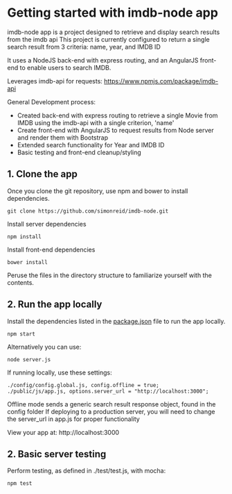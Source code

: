 
# Getting started with imdb-node app
imdb-node app is a project designed to retrieve and display search results from the imdb api
This project is currently configured to return a single search result from 3 criteria: name, year, and IMDB ID

It uses a NodeJS back-end with express routing, and an AngularJS front-end to enable users to search IMDB.

Leverages imdb-api for requests:
https://www.npmjs.com/package/imdb-api

General Development process:
* Created back-end with express routing to retrieve a single Movie from IMDB using the imdb-api with a single criterion, 'name'
* Create front-end with AngularJS to request results from Node server and render them with Bootstrap
* Extended search functionality for Year and IMDB ID
* Basic testing and front-end cleanup/styling

## 1. Clone the app

Once you clone the git repository, use npm and bower to install dependencies.
  ```
  git clone https://github.com/simonreid/imdb-node.git
  ```

Install server dependencies
  ```
  npm install
  ```

Install front-end dependencies
  ```
  bower install
  ```

  Peruse the files in the directory structure to familiarize yourself with the contents.

## 2. Run the app locally

Install the dependencies listed in the [package.json](https://docs.npmjs.com/files/package.json) file to run the app locally.  
  ```
  npm start
  ```

Alternatively you can use:
  ```
  node server.js
  ```

If running locally, use these settings:
  ```
  ./config/config.global.js, config.offline = true;
  ./public/js/app.js, options.server_url = "http://localhost:3000";
  ```

Offline mode sends a generic search result response object, found in the config folder
If deploying to a production server, you will need to change the server_url in app.js for proper functionality

View your app at: http://localhost:3000

## 2. Basic server testing

Perform testing, as defined in ./test/test.js, with mocha:
  ```
  npm test
  ```
